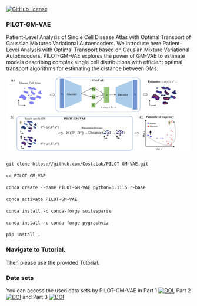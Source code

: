 
[![GitHub license](https://img.shields.io/github/license/CostaLab/PILOT.svg)](https://github.com/CostaLab/PILOT?tab=MIT-1-ov-file#MIT-1-ov-file)

### PILOT-GM-VAE

Patient-Level Analysis of Single Cell Disease Atlas with Optimal Transport of Gaussian Mixtures Variational Autoencoders.
We introduce here PatIent-Level Analysis with Optimal Transport based on Gausian Mixture  Variational AutoEncoders. PILOT-GM-VAE explores the power of GM-VAE to estimate models describing complex single cell distributions with efficient optimal transport algorithms for estimating the distance between GMs.



![plot](./img/plot1.png)

```terminal
git clone https://github.com/CostaLab/PILOT-GM-VAE.git

cd PILOT-GM-VAE

conda create --name PILOT-GM-VAE python=3.11.5 r-base

conda activate PILOT-GM-VAE

conda install -c conda-forge suitesparse

conda install -c conda-forge pygraphviz

pip install .
```

### Navigate to Tutorial.

Then please use the provided Tutorial.


### Data sets

You can access the used data sets by PILOT-GM-VAE in Part 1 [![DOI](https://zenodo.org/badge/DOI/10.5281/zenodo.4740646.svg)](https://zenodo.org/records/8370081), Part 2 [![DOI](https://zenodo.org/badge/DOI/10.5281/zenodo.4740646.svg)](https://zenodo.org/records/7957118) and Part 3 
[![DOI](https://zenodo.org/badge/DOI/10.5281/zenodo.4740646.svg)](https://zenodo.org/records/14615923)


